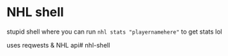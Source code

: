 # NHL shell

stupid shell where you can run `nhl stats "playernamehere"` to get stats lol

uses reqwests & NHL api# nhl-shell
